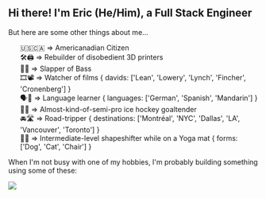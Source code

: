
<h2 align="left">
  Hi there! I'm Eric (He/Him), a Full Stack Engineer
</h2> 

<p align="left">
  But here are some other things about me...
</p>

<ul align="center" style="list-style-type:none;">
  <li align="left">🇺🇸🇨🇦 => Americanadian Citizen</li>
  <li align="left">🛠️🖨️ => Rebuilder of disobedient 3D printers</li>
  <li align="left">👋🎸 => Slapper of Bass</li>
  <li align="left">🎞️📽️ => Watcher of films { davids: ['Lean', 'Lowery', 'Lynch', 'Fincher', 'Cronenberg'] }</li>
  <li align="left">🗣️🙉 => Language learner { languages: ['German', 'Spanish', 'Mandarin'] }</li>
  <li align="left">🫷🥅 => Almost-kind-of-semi-pro ice hockey goaltender</li>
  <li align="left">🚘🛣️ => Road-tripper { destinations: ['Montréal', 'NYC', 'Dallas', 'LA', 'Vancouver', 'Toronto'] }</li>
  <li align="left">🧘👹 => Intermediate-level shapeshifter while on a Yoga mat { forms: ['Dog', 'Cat', 'Chair'] }</li>
</ul> 

<p align="left">
  When I'm not busy with one of my hobbies, I'm probably building something using some of these: 
</p>

<p align="left">
  <a href="https://skillicons.dev">
    <img src="https://skillicons.dev/icons?i=js,ts,py,anaconda,flask,nodejs,express,react,nextjs,redux,pug,html,css,tailwind,sass,styledcomponents,jest,latex,solidity,postgres,mysql,sequelize,mongodb,dynamodb,prisma,aws,docker,kubernetes,webpack,vite,postman,git,github,githubactions,prometheus,grafana&perline=18" />
  </a>
</p>

<!--
**Ericesposito/Ericesposito** is a ✨ _special_ ✨ repository because its `README.md` (this file) appears on your GitHub profile.

Here are some ideas to get you started:

- 🔭 I’m currently working on ...
- 🌱 I’m currently learning ...
- 👯 I’m looking to collaborate on ...
- 🤔 I’m looking for help with ...
- 💬 Ask me about ...
- 📫 How to reach me: ...
- 😄 Pronouns: ...
- ⚡ Fun fact: ...
-->

